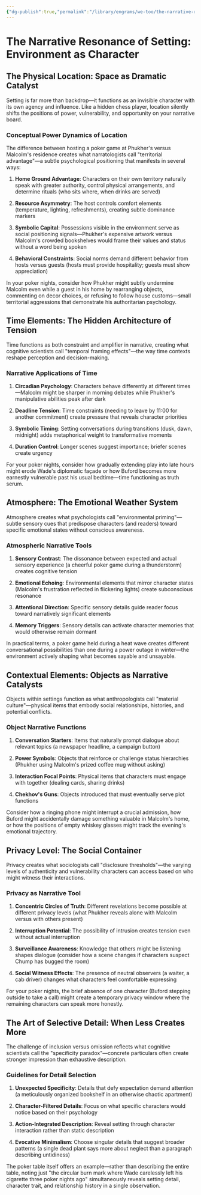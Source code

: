 ```yaml
---
{"dg-publish":true,"permalink":"/library/engrams/we-too/the-narrative-resonance-of-setting-environment-as-character/","tags":["Effort/Prompts"]}
---
```


# The Narrative Resonance of Setting: Environment as Character

## The Physical Location: Space as Dramatic Catalyst

Setting is far more than backdrop—it functions as an invisible character with its own agency and influence. Like a hidden chess player, location silently shifts the positions of power, vulnerability, and opportunity on your narrative board.

### Conceptual Power Dynamics of Location

The difference between hosting a poker game at Phukher's versus Malcolm's residence creates what narratologists call "territorial advantage"—a subtle psychological positioning that manifests in several ways:

1. **Home Ground Advantage**: Characters on their own territory naturally speak with greater authority, control physical arrangements, and determine rituals (who sits where, when drinks are served)
    
2. **Resource Asymmetry**: The host controls comfort elements (temperature, lighting, refreshments), creating subtle dominance markers
    
3. **Symbolic Capital**: Possessions visible in the environment serve as social positioning signals—Phukher's expensive artwork versus Malcolm's crowded bookshelves would frame their values and status without a word being spoken
    
4. **Behavioral Constraints**: Social norms demand different behavior from hosts versus guests (hosts must provide hospitality; guests must show appreciation)

In your poker nights, consider how Phukher might subtly undermine Malcolm even while a guest in his home by rearranging objects, commenting on decor choices, or refusing to follow house customs—small territorial aggressions that demonstrate his authoritarian psychology.

## Time Elements: The Hidden Architecture of Tension

Time functions as both constraint and amplifier in narrative, creating what cognitive scientists call "temporal framing effects"—the way time contexts reshape perception and decision-making.

### Narrative Applications of Time

1. **Circadian Psychology**: Characters behave differently at different times—Malcolm might be sharper in morning debates while Phukher's manipulative abilities peak after dark
    
2. **Deadline Tension**: Time constraints (needing to leave by 11:00 for another commitment) create pressure that reveals character priorities
    
3. **Symbolic Timing**: Setting conversations during transitions (dusk, dawn, midnight) adds metaphorical weight to transformative moments
    
4. **Duration Control**: Longer scenes suggest importance; briefer scenes create urgency

For your poker nights, consider how gradually extending play into late hours might erode Wade's diplomatic façade or how Buford becomes more earnestly vulnerable past his usual bedtime—time functioning as truth serum.

## Atmosphere: The Emotional Weather System

Atmosphere creates what psychologists call "environmental priming"—subtle sensory cues that predispose characters (and readers) toward specific emotional states without conscious awareness.

### Atmospheric Narrative Tools

1. **Sensory Contrast**: The dissonance between expected and actual sensory experience (a cheerful poker game during a thunderstorm) creates cognitive tension
    
2. **Emotional Echoing**: Environmental elements that mirror character states (Malcolm's frustration reflected in flickering lights) create subconscious resonance
    
3. **Attentional Direction**: Specific sensory details guide reader focus toward narratively significant elements
    
4. **Memory Triggers**: Sensory details can activate character memories that would otherwise remain dormant

In practical terms, a poker game held during a heat wave creates different conversational possibilities than one during a power outage in winter—the environment actively shaping what becomes sayable and unsayable.

## Contextual Elements: Objects as Narrative Catalysts

Objects within settings function as what anthropologists call "material culture"—physical items that embody social relationships, histories, and potential conflicts.

### Object Narrative Functions

1. **Conversation Starters**: Items that naturally prompt dialogue about relevant topics (a newspaper headline, a campaign button)
    
2. **Power Symbols**: Objects that reinforce or challenge status hierarchies (Phukher using Malcolm's prized coffee mug without asking)
    
3. **Interaction Focal Points**: Physical items that characters must engage with together (dealing cards, sharing drinks)
    
4. **Chekhov's Guns**: Objects introduced that must eventually serve plot functions

Consider how a ringing phone might interrupt a crucial admission, how Buford might accidentally damage something valuable in Malcolm's home, or how the positions of empty whiskey glasses might track the evening's emotional trajectory.

## Privacy Level: The Social Container

Privacy creates what sociologists call "disclosure thresholds"—the varying levels of authenticity and vulnerability characters can access based on who might witness their interactions.

### Privacy as Narrative Tool

1. **Concentric Circles of Truth**: Different revelations become possible at different privacy levels (what Phukher reveals alone with Malcolm versus with others present)
    
2. **Interruption Potential**: The possibility of intrusion creates tension even without actual interruption
    
3. **Surveillance Awareness**: Knowledge that others might be listening shapes dialogue (consider how a scene changes if characters suspect Chump has bugged the room)
    
4. **Social Witness Effects**: The presence of neutral observers (a waiter, a cab driver) changes what characters feel comfortable expressing

For your poker nights, the brief absence of one character (Buford stepping outside to take a call) might create a temporary privacy window where the remaining characters can speak more honestly.

## The Art of Selective Detail: When Less Creates More

The challenge of inclusion versus omission reflects what cognitive scientists call the "specificity paradox"—concrete particulars often create stronger impression than exhaustive description.

### Guidelines for Detail Selection

1. **Unexpected Specificity**: Details that defy expectation demand attention (a meticulously organized bookshelf in an otherwise chaotic apartment)
    
2. **Character-Filtered Details**: Focus on what specific characters would notice based on their psychology
    
3. **Action-Integrated Description**: Reveal setting through character interaction rather than static description
    
4. **Evocative Minimalism**: Choose singular details that suggest broader patterns (a single dead plant says more about neglect than a paragraph describing untidiness)

The poker table itself offers an example—rather than describing the entire table, noting just "the circular burn mark where Wade carelessly left his cigarette three poker nights ago" simultaneously reveals setting detail, character trait, and relationship history in a single observation.

